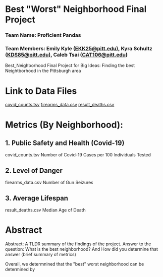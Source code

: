 # Best "Worst" Neighborhood Final Project

### Team Name: Proficient Pandas
### Team Members: Emily Kyle (EKK25@pitt.edu), Kyra Schultz (KDS85@pitt.edu), Caleb Tsai (CAT106@pitt.edu)

Best_Neighborhood
Final Project for Big Ideas:
Finding the best Neightborhood in the Pittsburgh area

# Link to Data Files
[covid_counts.tsv]("https://data.wprdc.org/datastore/dump/0f214885-ff3e-44e1-9963-e9e9062a04d1")
[firearms_data.csv]("https://data.wprdc.org/dataset/pbp-fire-arm-seizures/resource/e967381d-d7e9-48e3-a2a2-39262f7fa5c4")
[result_deaths.csv]("https://data.wprdc.org/dataset/ee735209-4de7-4ea4-b446-bf0f0f6d9cb3/resource/c2e1500a-a12a-4e91-be94-76c6a892b7e2/download/nhoodmedianage20112015.csv"result_deaths.csv")

# Metrics (By Neighborhood):

## 1. Public Safety and Health (Covid-19)
covid_counts.tsv
Number of Covid-19 Cases per 100 Individuals Tested

## 2. Level of Danger 
firearms_data.csv
Number of Gun Seizures

## 3. Average Lifespan
result_deaths.csv
Median Age of Death

# Abstract

Abstract: A TLDR summary of the findings of the project. Answer to the question: What is the best neighborhood? And How did you determine that answer (brief summary of metrics)

Overall, we determnined that the "best" worst neighborhood can be determined by 


